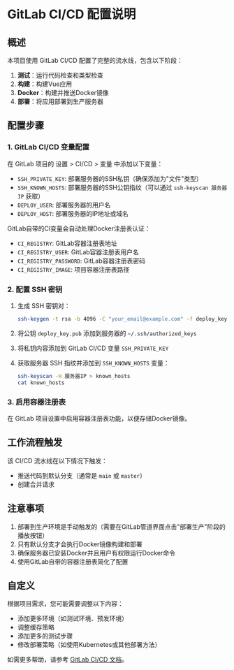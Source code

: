 # GitLab CI/CD 配置说明

## 概述

本项目使用 GitLab CI/CD 配置了完整的流水线，包含以下阶段：

1. **测试**：运行代码检查和类型检查
2. **构建**：构建Vue应用
3. **Docker**：构建并推送Docker镜像
4. **部署**：将应用部署到生产服务器

## 配置步骤

### 1. GitLab CI/CD 变量配置

在 GitLab 项目的 设置 > CI/CD > 变量 中添加以下变量：

- `SSH_PRIVATE_KEY`: 部署服务器的SSH私钥（确保添加为"文件"类型）
- `SSH_KNOWN_HOSTS`: 部署服务器的SSH公钥指纹（可以通过 `ssh-keyscan 服务器IP` 获取）
- `DEPLOY_USER`: 部署服务器的用户名
- `DEPLOY_HOST`: 部署服务器的IP地址或域名

GitLab自带的CI变量会自动处理Docker注册表认证：

- `CI_REGISTRY`: GitLab容器注册表地址
- `CI_REGISTRY_USER`: GitLab容器注册表用户名
- `CI_REGISTRY_PASSWORD`: GitLab容器注册表密码
- `CI_REGISTRY_IMAGE`: 项目容器注册表路径

### 2. 配置 SSH 密钥

1. 生成 SSH 密钥对：

   ```bash
   ssh-keygen -t rsa -b 4096 -C "your_email@example.com" -f deploy_key
   ```

2. 将公钥 `deploy_key.pub` 添加到服务器的 `~/.ssh/authorized_keys`

3. 将私钥内容添加到 GitLab CI/CD 变量 `SSH_PRIVATE_KEY`

4. 获取服务器 SSH 指纹并添加到 `SSH_KNOWN_HOSTS` 变量：
   ```bash
   ssh-keyscan -H 服务器IP > known_hosts
   cat known_hosts
   ```

### 3. 启用容器注册表

在 GitLab 项目设置中启用容器注册表功能，以便存储Docker镜像。

## 工作流程触发

该 CI/CD 流水线在以下情况下触发：

- 推送代码到默认分支（通常是 `main` 或 `master`）
- 创建合并请求

## 注意事项

1. 部署到生产环境是手动触发的（需要在GitLab管道界面点击"部署生产"阶段的播放按钮）
2. 只有默认分支才会执行Docker镜像构建和部署
3. 确保服务器已安装Docker并且用户有权限运行Docker命令
4. 使用GitLab自带的容器注册表简化了配置

## 自定义

根据项目需求，您可能需要调整以下内容：

- 添加更多环境（如测试环境、预发环境）
- 调整缓存策略
- 添加更多的测试步骤
- 修改部署策略（如使用Kubernetes或其他部署方法）

如需更多帮助，请参考 [GitLab CI/CD 文档](https://docs.gitlab.com/ee/ci/)。
